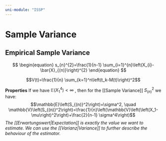 ```yaml
---
uni-module: "ISSP"
---
```


# Sample Variance

## Empirical Sample Variance

$$
\begin{equation}
s_{n}^{2}=\frac{1}{n-1} \sum_{i=1}^{n}\left(X_{i}-\bar{X}_{(n)}\right)^{2}
\end{equation}
$$

$$V(t)=\frac{1}{n} \sum_{k=1}^n\left(t_k-M(t)\right)^2$$

**Properties**
If we have $\mathbb{E}\left(X_1^4\right)<\infty$ , then for the [[Sample Variance]] $S^2_{(n)}$ we have:
$$\mathbb{E}\left(S_{(n)}^2\right)=\sigma^2, \quad \mathbb{V}\left(S_{(n)}^2\right)=\frac{1}{n}\left(\mathbb{V}\left(\left(X_1-\mu\right)^2\right)+\frac{2}{n-1} \sigma^4\right)$$
_The [[Erwartungswert|Expectation]] is exactly the value we want to estimate. We can use the [[Varianz|Variance]] to further describe the behaviour of the estimator._
